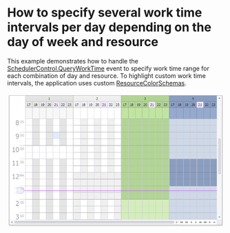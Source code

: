 # How to specify several work time intervals per day depending on the day of week and resource


This example demonstrates how to handle the <a href="http://help.devexpress.com/#WindowsForms/DevExpressXtraSchedulerSchedulerControl_QueryWorkTimetopic">SchedulerControl.QueryWorkTime</a> event to specify work time range for each combination of day and resource. To highlight custom work time intervals, the application uses custom <a href="http://help.devexpress.com/#WindowsForms/DevExpressXtraSchedulerSchedulerControl_ResourceColorSchemastopic">ResourceColorSchemas</a>.<br><br><img src="https://raw.githubusercontent.com/DevExpress-Examples/how-to-specify-several-work-time-intervals-per-day-depending-on-the-day-of-week-and-resource-e1709/17.1.3+/media/3172eaa4-5dc1-4723-8e25-a65e8851def6.png">

<br/>


